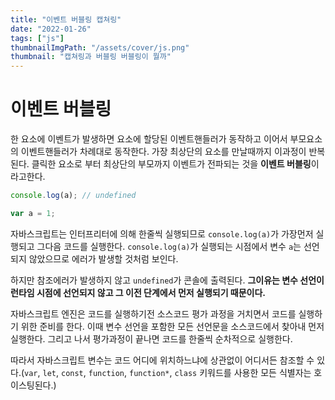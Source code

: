 ```yaml
---
title: "이벤트 버블링 캡쳐링"
date: "2022-01-26"
tags: ["js"]
thumbnailImgPath: "/assets/cover/js.png"
thumbnail: "캡쳐링과 버블링 버블링이 뭘까"
---
```


# 이벤트 버블링

한 요소에 이벤트가 발생하면 요소에 할당된 이벤트핸들러가 동작하고 이어서 부모요소의 이벤트핸들러가 차례대로 동작한다. 가장 최상단의 요소를 만날때까지 이과정이 반복된다. 클릭한 요소로 부터 최상단의 부모까지 이벤트가 전파되는 것을 **이벤트 버블링**이라고한다.

```javascript
console.log(a); // undefined

var a = 1;
```

자바스크립트는 인터프리터에 의해 한줄씩 실행되므로 `console.log(a)`가 가장먼저 실행되고 그다음 코드를 실행한다. `console.log(a)`가 실행되는 시점에서 변수 `a`는 선언되지 않았으므로 에러가 발생할 것처럼 보인다.

하지만 참조에러가 발생하지 않고 `undefined`가 콘솔에 출력된다. **그이유는 변수 선언이 런타임 시점에 선언되지 않고 그 이전 단계에서 먼저 실행되기 때문이다.**

자바스크립트 엔진은 코드를 실행하기전 소스코드 평가 과정을 거치면서 코드를 실행하기 위한 준비를 한다. 이때 변수 선언을 포함한 모든 선언문을 소스코드에서 찾아내 먼저 실행한다. 그리고 나서 평가과정이 끝나면 코드를 한줄씩 순차적으로 실행한다.

따라서 자바스크립트 변수는 코드 어디에 위치하느냐에 상관없이 어디서든 참조할 수 있다.(`var`, `let`, `const`, `function`, `function*`, `class` 키워드를 사용한 모든 식별자는 호이스팅된다.)
